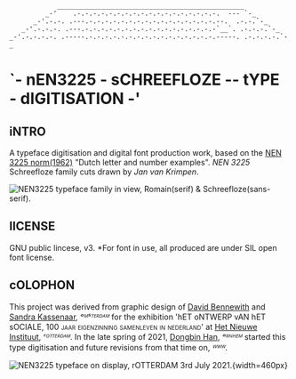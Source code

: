 <!-- language: lang-none -->

                _______________________________________________            
             _-'    .-.-.-.-.-.-.-.-.-.-.-.-.-.-.-.-.-.-.  --- `-_          
          _-'.-.-. .---.-.-.-.-.-.-.-.-.-.-.-.-.-.-.-.-.--.  .-.-.`-_      
       _-'.-.-.-. .---.-.-.-.-.-.-.-.-.-.-.-.-.-.-.-.-.-`__`. .-.-.-.`-_   
    _-'.-.-.-.-. .-----.-.-.-.-.-.-.-.-.-.-.-.-.-.-.-.-.-----. .-.-.-.-.`-_


# `- nEN3225 - sCHREEFLOZE -- tYPE - dIGITISATION -'




## iNTRO
A typeface digitisation and digital font production work, based on the [NEN 3225 norm(1962)](https://www.nen.nl/en/nen-3225-1962-nl-6541) "Dutch letter and number examples". *NEN 3225* Schreefloze family cuts drawn by *Jan van Krimpen*.

![NEN3225 typeface family in view, Romain(serif) & Schreefloze(sans-serif).](https://i.imgur.com/0Jrh13q.png)


## lICENSE
GNU public lincese, v3. \*For font in use, all produced are under SIL open font license.



## cOLOPHON
This project was derived from graphic design of [David Bennewith](https://colophon.info/) and [Sandra Kassenaar](https://www.sandrakassenaar.com/), *ᵃᴹˢᵀᴱᴿᴰᴬᴹ* for the exhibition 'hET oNTWERP vAN hET sOCIALE, <span style="font-variant:small-caps;">100 jaar eigenzinning samenleven in nederland</span>' at [Het Nieuwe Instituut](https://ontwerpvanhetsociale.hetnieuweinstituut.nl/), *ʳᴼᵀᵀᴱᴿᴰᴬᴹ*. In the late spring of 2021, [Dongbin Han](https://openboek.info/), *ᵃᴿᴺᴴᴱᴹ* started this type digitisation and future revisions from that time on, *ᵂᵂᵂ*. 

![NEN3225 typeface on display, rOTTERDAM 3rd July 2021.](https://openboek.info/source/img/DesigningTheSocial_frontView_dongbinhan.png){width=460px}

